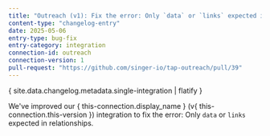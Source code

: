 ```yaml
---
title: "Outreach (v1): Fix the error: Only `data` or `links` expected in relationships"
content-type: "changelog-entry"
date: 2025-05-06
entry-type: bug-fix
entry-category: integration
connection-id: outreach
connection-version: 1
pull-request: "https://github.com/singer-io/tap-outreach/pull/39"
---
```

{ site.data.changelog.metadata.single-integration | flatify }

We've improved our { this-connection.display_name } (v{ this-connection.this-version }) integration to fix the error: Only `data` or `links` expected in relationships.